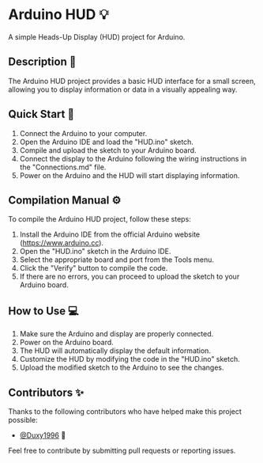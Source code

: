 # Arduino HUD :bulb:

A simple Heads-Up Display (HUD) project for Arduino.

## Description :rocket:

The Arduino HUD project provides a basic HUD interface for a small screen, allowing you to display information or data in a visually appealing way.

## Quick Start :rocket:

1. Connect the Arduino to your computer.
2. Open the Arduino IDE and load the "HUD.ino" sketch.
3. Compile and upload the sketch to your Arduino board.
4. Connect the display to the Arduino following the wiring instructions in the "Connections.md" file.
5. Power on the Arduino and the HUD will start displaying information.

## Compilation Manual :gear:

To compile the Arduino HUD project, follow these steps:

1. Install the Arduino IDE from the official Arduino website (https://www.arduino.cc).
2. Open the "HUD.ino" sketch in the Arduino IDE.
3. Select the appropriate board and port from the Tools menu.
4. Click the "Verify" button to compile the code.
5. If there are no errors, you can proceed to upload the sketch to your Arduino board.

## How to Use :computer:

1. Make sure the Arduino and display are properly connected.
2. Power on the Arduino board.
3. The HUD will automatically display the default information.
4. Customize the HUD by modifying the code in the "HUD.ino" sketch.
5. Upload the modified sketch to the Arduino to see the changes.

## Contributors :sparkles:

Thanks to the following contributors who have helped make this project possible:

- [@Duxy1996](https://github.com/Duxy1996) 🦄

Feel free to contribute by submitting pull requests or reporting issues.
